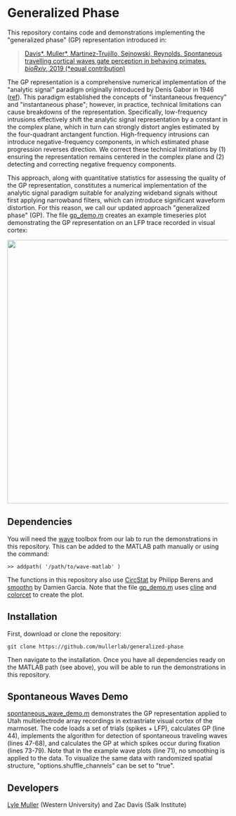 # Generalized Phase

This repository contains code and demonstrations implementing the "generalized phase" (GP) representation introduced in:

> [Davis*, Muller*, Martinez-Trujillo, Sejnowski, Reynolds. Spontaneous travelling cortical waves gate perception in behaving primates. *bioRxiv*, 2019 (*equal contribution)](https://www.biorxiv.org/content/10.1101/811471v1)

The GP representation is a comprehensive numerical implementation of the "analytic signal" paradigm originally introduced by Denis Gabor in 1946 ([ref](https://ieeexplore.ieee.org/document/5298517)). This paradigm established the concepts of "instantaneous frequency" and "instantaneous phase"; however, in practice, technical limitations can cause breakdowns of the representation. Specifically, low-frequency intrusions effectively shift the analytic signal representation by a constant in the complex plane, which in turn can strongly distort angles estimated by the four-quadrant arctangent function. High-frequency intrusions can introduce negative-frequency components, in which estimated phase progression reverses direction. We correct these technical limitations by (1) ensuring the representation remains centered in the complex plane and (2) detecting and correcting negative frequency components. 

This approach, along with quantitative statistics for assessing the quality of the GP representation, constitutes a numerical implementation of the analytic signal paradigm suitable for analyzing wideband signals without first applying narrowband filters, which can introduce significant waveform distortion. For this reason, we call our updated approach "generalized phase" (GP). The file [gp_demo.m](gp_demo.m) creates an example timeseries plot demonstrating the GP representation on an LFP trace recorded in visual cortex:

<p align="center">
	<img src="https://mullerlab.ca/assets/img/gp-demo/gp_demo.png" width="600">
</p>

## Dependencies

You will need the [wave](https://github.com/mullerlab/wave-matlab) toolbox from our lab to run the demonstrations in this repository. This can be added to the MATLAB path manually or using the command:

```
>> addpath( '/path/to/wave-matlab' )
```

The functions in this repository also use [CircStat](https://github.com/circstat/circstat-matlab) by Philipp Berens and [smoothn](https://www.mathworks.com/matlabcentral/fileexchange/25634-smoothn) by Damien Garcia. Note that the file [gp_demo.m](gp_demo.m) uses [cline](https://www.mathworks.com/matlabcentral/fileexchange/14677-cline) and [colorcet](https://peterkovesi.com/projects/colourmaps) to create the plot.

## Installation

First, download or clone the repository:

```
git clone https://github.com/mullerlab/generalized-phase
```

Then navigate to the installation. Once you have all dependencies ready on the MATLAB path (see above), you will be able to run the demonstrations in this repository.

## Spontaneous Waves Demo

[spontaneous_wave_demo.m](spontaneous_wave_demo.m) demonstrates the GP representation applied to Utah multielectrode array recordings in extrastriate visual cortex of the marmoset. The code loads a set of trials (spikes + LFP), calculates GP (line 44), implements the algorithm for detection of spontaneous traveling waves (lines 47-68), and calculates the GP at which spikes occur during fixation (lines 73-79). Note that in the example wave plots (line 71), no smoothing is applied to the data. To visualize the same data with randomized spatial structure, "options.shuffle_channels" can be set to "true".

## Developers

[Lyle Muller](http://mullerlab.ca) (Western University) and Zac Davis (Salk Institute)
